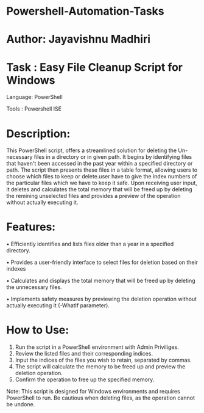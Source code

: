 # Powershell-Automation-Tasks

# Author: Jayavishnu Madhiri

# Task  : Easy File Cleanup Script for Windows

Language: PowerShell

Tools : Powershell ISE

# Description:

This PowerShell script, offers a streamlined solution for deleting the Un-necessary files in a directory or in given path. It begins by identifying files that haven't been accessed in the past year within a specified directory or path. The script then presents these files in a table format, allowing users to choose which files to keep or delete.user have to give the index numbers of the particular files which we have to keep it safe. Upon receiving user input, it deletes and  calculates the total memory that will be freed up by deleting the remining unselected files and provides a preview of the operation without actually executing it.

# Features:

•	Efficiently identifies and lists files older than a year in a specified directory.

•	Provides a user-friendly interface to select files for deletion based on their indexes

•	Calculates and displays the total memory that will be freed up by deleting the unnecessary files.

•	Implements safety measures by previewing the deletion operation without actually executing it (-WhatIf parameter).

# How to Use:

1.	Run the script in a PowerShell environment with Admin Priviliges.
2.	Review the listed files and their corresponding indices.
3.	Input the indices of the files you wish to retain, separated by commas.
4.	The script will calculate the memory to be freed up and preview the deletion operation.
5.	Confirm the operation to free up the specified memory.
   
Note: This script is designed for Windows environments and requires PowerShell to run. Be cautious when deleting files, as the operation cannot be undone.

